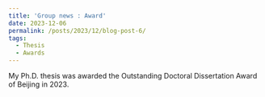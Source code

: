 ```yaml
---
title: 'Group news : Award'
date: 2023-12-06
permalink: /posts/2023/12/blog-post-6/
tags:
  - Thesis
  - Awards
---
```


My Ph.D. thesis was awarded the Outstanding Doctoral Dissertation Award of Beijing in 2023.
